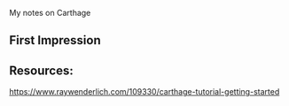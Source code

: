 My notes on Carthage<!--more--> 

## First Impression



## Resources:



https://www.raywenderlich.com/109330/carthage-tutorial-getting-started